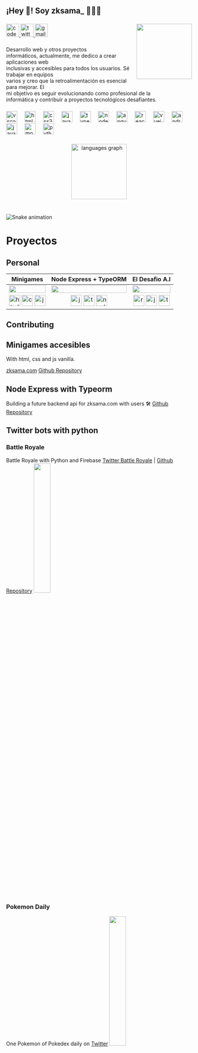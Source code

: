 <h2 align="left">¡Hey 👋! Soy zksama_ 👨🏻‍💻</h2>

###

<div align="left">
  <a href="https://codepen.io/zksama_" target="_blank">
    <img src="https://img.shields.io/static/v1?message=Codepen&logo=codepen&label=&color=000000&logoColor=white&labelColor=&style=for-the-badge" height="35" alt="codepen logo"  />
  </a>
  <a href="https://x.com/zksama_" target="_blank">
    <img src="https://img.shields.io/static/v1?message=Twitter&logo=twitter&label=&color=1DA1F2&logoColor=white&labelColor=&style=for-the-badge" height="35" alt="twitter logo"  />
  </a>
  <a href="zackprojectapp@gmail.com" target="_blank">
    <img src="https://img.shields.io/static/v1?message=Gmail&logo=gmail&label=&color=D14836&logoColor=white&labelColor=&style=for-the-badge" height="35" alt="gmail logo"  />
  </a>
 <img align="right" height="150" src="https://avatars.githubusercontent.com/u/44408822?v=4"  />
</div>

###

<p align="left">Desarrollo web y otros proyectos<br>informáticos, actualmente, me dedico a crear aplicaciones web<br>inclusivas y accesibles para todos los usuarios. Sé trabajar en equipos<br>varios y creo que la retroalimentación es esencial para mejorar. El<br>mi objetivo es seguir evolucionando como profesional de la<br>informática y contribuir a proyectos tecnológicos desafiantes.</p>

###

<div align="left">
  <img src="https://cdn.jsdelivr.net/gh/devicons/devicon/icons/vscode/vscode-original.svg" height="30" alt="vscode logo"  />
  <img width="12" />
  <img src="https://cdn.jsdelivr.net/gh/devicons/devicon/icons/html5/html5-original.svg" height="30" alt="html5 logo"  />
  <img width="12" />
  <img src="https://cdn.jsdelivr.net/gh/devicons/devicon/icons/css3/css3-original.svg" height="30" alt="css3 logo"  />
  <img width="12" />
  <img src="https://cdn.jsdelivr.net/gh/devicons/devicon/icons/javascript/javascript-original.svg" height="30" alt="javascript logo"  />
  <img width="12" />
  <img src="https://cdn.jsdelivr.net/gh/devicons/devicon/icons/typescript/typescript-original.svg" height="30" alt="typescript logo"  />
  <img width="12" />
  <img src="https://cdn.jsdelivr.net/gh/devicons/devicon/icons/nodejs/nodejs-original.svg" height="30" alt="nodejs logo"  />
  <img width="12" />
  <img src="https://cdn.jsdelivr.net/gh/devicons/devicon/icons/angularjs/angularjs-original.svg" height="30" alt="angularjs logo"  />
  <img width="12" />
  <img src="https://cdn.jsdelivr.net/gh/devicons/devicon/icons/react/react-original.svg" height="30" alt="react logo"  />
  <img width="12" />
  <img src="https://cdn.jsdelivr.net/gh/devicons/devicon/icons/vuejs/vuejs-original.svg" height="30" alt="vuejs logo"  />
  <img width="12" />
  <img src="https://cdn.jsdelivr.net/gh/devicons/devicon/icons/androidstudio/androidstudio-original.svg" height="30" alt="androidstudio logo"  />
  <img width="12" />
  <img src="https://cdn.jsdelivr.net/gh/devicons/devicon/icons/java/java-original.svg" height="30" alt="java logo"  />
  <img width="12" />
  <img src="https://cdn.jsdelivr.net/gh/devicons/devicon/icons/mongodb/mongodb-original.svg" height="30" alt="mongodb logo"  />
  <img width="12" />
  <img src="https://cdn.jsdelivr.net/gh/devicons/devicon/icons/python/python-original.svg" height="30" alt="python logo"  />
</div>

###


###

<div align="center">
  <img src="https://github-readme-stats.vercel.app/api/top-langs?username=zackproject&locale=es&hide_title=false&layout=compact&card_width=320&langs_count=5&theme=dracula&hide_border=false" height="150" alt="languages graph"  />
</div>

###

<br clear="both">

<img src="https://raw.githubusercontent.com/zackproject/zackproject/output/snake.svg" alt="Snake animation" />

###

# Proyectos

## Personal
| Minigames | Node Express + TypeORM | El Desafio A.I |
|-----------|-----------|-----------|
| <img src="https://github.com/zackproject/zackproject/assets/44408822/785b9937-b762-4835-a7f2-1a1e8d2a8cff" width=100% height=100%> | <img src="https://github.com/zackproject/zackproject/assets/44408822/1c5286bc-e0c3-4952-927d-0ed3d974cdb5" width=100% height=100%>  | <img src="https://github.com/user-attachments/assets/6e9477cb-9c92-420d-870a-16bf7e07c7a0" width=100% height=100%>
   |  <div align="center"> <img src="https://cdn.jsdelivr.net/gh/devicons/devicon/icons/html5/html5-original.svg" height="30" alt="html5 logo"  />  <img src="https://cdn.jsdelivr.net/gh/devicons/devicon/icons/css3/css3-original.svg" height="30" alt="css3 logo"  /> <img src="https://cdn.jsdelivr.net/gh/devicons/devicon/icons/javascript/javascript-original.svg" height="30" alt="javascript logo"/> <div/> | <div align="center"> <img src="https://cdn.jsdelivr.net/gh/devicons/devicon/icons/javascript/javascript-original.svg" height="30" alt="javascript logo"  /> <img src="https://cdn.jsdelivr.net/gh/devicons/devicon/icons/typescript/typescript-original.svg" height="30" alt="typescript logo"  /> <img src="https://cdn.jsdelivr.net/gh/devicons/devicon/icons/nodejs/nodejs-original.svg" height="30" alt="nodejs logo"  /> <div/> | <div align="center"> <img src="https://cdn.jsdelivr.net/gh/devicons/devicon/icons/react/react-original.svg" height="30" alt="react logo"  /> <img src="https://cdn.jsdelivr.net/gh/devicons/devicon/icons/javascript/javascript-original.svg" height="30" alt="javascript logo"  /> <img src="https://cdn.jsdelivr.net/gh/devicons/devicon/icons/typescript/typescript-original.svg" height="30" alt="typescript logo"  /> <div/>   |

## Contributing

## Minigames accesibles
With html, css and js vanilla.

[zksama.com](https://www.zksama.com) [Github Repository](https://github.com/zackproject/zackproject.github.io)

## Node Express with Typeorm
Building a future backend api for zksama.com with users 🛠️
 [Github Repository](https://github.com/zackproject/zksama-express-typeorm)

## Twitter bots with python
### Battle Royale
Battle Royale with Python and Firebase [Twitter Battle Royale](https://twitter.com/animeroyalebot) | [Github Repository](https://github.com/zackproject/anime_royale)
<img src="https://github.com/zackproject/zackproject/assets/44408822/02c78f34-37c7-4b97-b98e-dd7e6cf0eb3a" width=30% height=30%>



### Pokemon Daily
One Pokemon of Pokedex daily on [Twitter](https://twitter.com/pokehlgame)
<img src="https://github.com/zackproject/zackproject/assets/44408822/1120cba4-4ee3-423d-9793-9ad32cd04840" width=30% height=30%>


